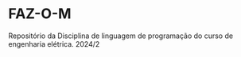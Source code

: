 # FAZ-O-M
Repositório da Disciplina de linguagem de programação do curso de engenharia elétrica. 2024/2 
